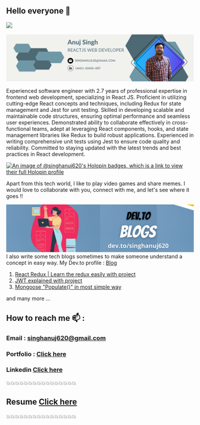 ## Hello everyone 👋</br>

![](https://komarev.com/ghpvc/?username=singhanuj620&color=green)

![](./github_banner.png)

Experienced software engineer with 2.7 years of professional expertise in frontend web development, specializing in React JS. Proficient in utilizing cutting-edge React concepts and techniques, including Redux for state management and Jest for unit testing. Skilled in developing scalable and maintainable code structures, ensuring optimal performance and seamless user experiences. 
Demonstrated ability to collaborate effectively in cross-functional teams, adept at leveraging React components, hooks, and state management libraries like Redux to build robust applications. Experienced in writing comprehensive unit tests using Jest to ensure code quality and reliability. Committed to staying updated with the latest trends and best practices in React development.

[![An image of @singhanuj620's Holopin badges, which is a link to view their full Holopin profile](https://holopin.me/singhanuj620)](https://holopin.io/@singhanuj620)

Apart from this tech world, I like to play video games and share memes. I would love to collaborate with you, connect with me, and let's see where it goes !!

![](./blog.png)
I also write some tech blogs sometimes to make someone understand a concept in easy way. My Dev.to profile : [Blog](https://dev.to/singhanuj620)

1. [React Redux | Learn the redux easily with project](https://dev.to/singhanuj620/react-redux-learn-the-redux-easily-with-project-aji)
2. [JWT explained with project](https://dev.to/singhanuj620/jwt-explained-with-project-37en)
3. [Mongoose "Populate()" in most simple way](https://dev.to/singhanuj620/mongoose-populate-in-most-simple-way-how-to-import-a-collection-into-another-schema-in-mongodb-4nnf)

and many more ...


## How to reach me :mailbox: :

### **Email** : singhanuj620@gmail.com

### **Portfolio** : [Click here](https://astounding-alfajores-bc2d8d.netlify.app/)       

### **Linkedin** [Click here](https://www.linkedin.com/in/anuj-singh-007/)

💥💥💥💥💥💥💥💥💥💥💥💥💥💥💥💥

## **Resume** [Click here](https://drive.google.com/file/d/1IJs3MkQlTwzyf-EdcytPNLVDSeO91X-o/view?usp=share_link)

💥💥💥💥💥💥💥💥💥💥💥💥💥💥💥💥
